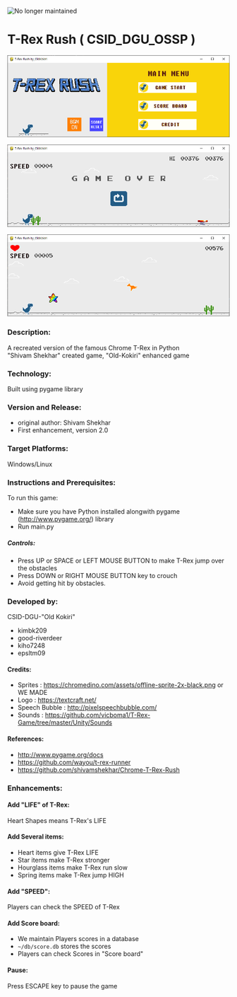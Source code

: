 ![No longer maintained](https://img.shields.io/badge/Maintenance-OFF-red.svg)

# T-Rex Rush ( CSID_DGU_OSSP )

![introscreen](./image/introscreen.PNG)

![gameplay_1](./image/gameplay_1.PNG)

![gameplay_2](./image/gameplay_2.PNG)

### Description:
A recreated version of the famous Chrome T-Rex in Python  
"Shivam Shekhar" created game, "Old-Kokiri" enhanced game

### Technology:
Built using pygame library

### Version and Release:
* original author: Shivam Shekhar
* First enhancement, version 2.0

### Target Platforms:
Windows/Linux

### Instructions and Prerequisites:   
To run this game:  
* Make sure you have Python installed alongwith pygame (http://www.pygame.org/) library
* Run main.py

##### Controls:
* Press UP or SPACE or LEFT MOUSE BUTTON to make T-Rex jump over the obstacles
* Press DOWN or RIGHT MOUSE BUTTON key to crouch
* Avoid getting hit by obstacles. 

### Developed by: 
CSID-DGU-"Old Kokiri"  
* kimbk209
* good-riverdeer
* kiho7248
* epsltm09

#### Credits:
* Sprites : https://chromedino.com/assets/offline-sprite-2x-black.png or WE MADE
* Logo : https://textcraft.net/
* Speech Bubble : http://pixelspeechbubble.com/
* Sounds : https://github.com/vicboma1/T-Rex-Game/tree/master/Unity/Sounds

#### References:
* http://www.pygame.org/docs
* https://github.com/wayou/t-rex-runner
* https://github.com/shivamshekhar/Chrome-T-Rex-Rush

### Enhancements:

#### Add "LIFE" of T-Rex:
Heart Shapes means T-Rex's LIFE

#### Add Several items:
* Heart items give T-Rex LIFE
* Star items make T-Rex stronger
* Hourglass items make T-Rex run slow
* Spring items make T-Rex jump HIGH

#### Add "SPEED":
Players can check the SPEED of T-Rex

#### Add Score board:
* We maintain Players scores in a database 
* `~/db/score.db` stores the scores
* Players can check Scores in "Score board"

#### Pause:
Press ESCAPE key to pause the game
